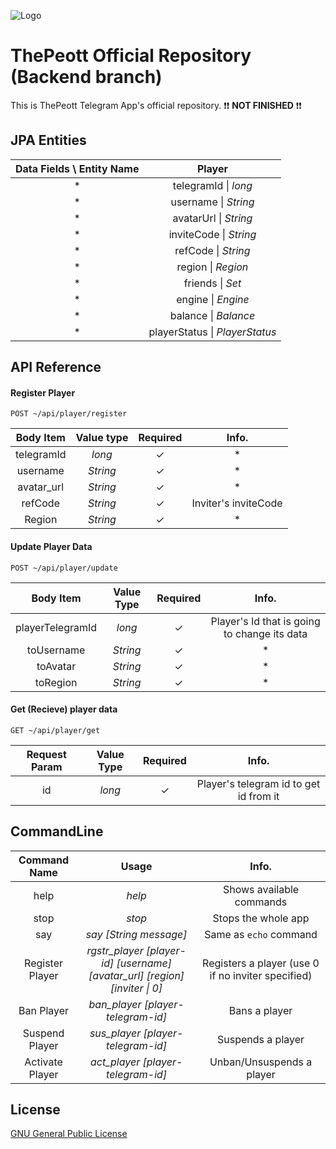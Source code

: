 
![Logo](https://dev-to-uploads.s3.amazonaws.com/uploads/articles/th5xamgrr6se0x5ro4g6.png)

# ThePeott Official Repository (Backend branch)

This is ThePeott Telegram App's official repository. ❗❗ **NOT FINISHED** ❗❗


## JPA Entities

| **Data Fields \ Entity Name** 	|           **Player**           	|
|:-----------------------------:	|:------------------------------:	|
|               *               	|      telegramId \| _long_      	|
|               *               	|      username \| _String_      	|
|               *               	|      avatarUrl \| _String_     	|
|               *               	|     inviteCode \| _String_     	|
|               *               	|       refCode \| _String_      	|
|               *               	|       region \| _Region_       	|
|               *               	|        friends \| _Set_        	|
|               *               	|       engine \| _Engine_       	|
|               *               	|      balance \| _Balance_      	|
|               *               	| playerStatus \| _PlayerStatus_ 	|

## API Reference

#### Register Player

```http
POST ~/api/player/register
```

| **Body Item** | **Value type** | **Required** |       **Info.**      |
|:-------------:|:--------------:|:------------:|:--------------------:|
|   telegramId  |     _long_     |       ✓      |          *            |
|    username   |    _String_    |       ✓      |          *            |
|   avatar_url  |    _String_    |       ✓      |           *           |
|    refCode    |    _String_    |       ✓      | Inviter's inviteCode |
|     Region    |    _String_    |       ✓      |           *           |


#### Update Player Data
```http
POST ~/api/player/update
```
|   **Body Item**  | **Value Type** | **Required** |                   **Info.**                  |
|:----------------:|:--------------:|:------------:|:--------------------------------------------:|
| playerTelegramId |     _long_     |       ✓      | Player's Id that is going to change its data |
|    toUsername    |    _String_    |       ✓      |                       *                      |
|     toAvatar     |    _String_    |       ✓      |                       *                      |
|     toRegion     |    _String_    |       ✓      |                       *                      |

#### Get (Recieve) player data
```http
GET ~/api/player/get
```
| **Request Param** | **Value Type** | **Required** |                **Info.**               |
|:-----------------:|:--------------:|:------------:|:--------------------------------------:|
|         id        |     _long_     |       ✓      | Player's telegram id to get id from it |



## CommandLine

| **Command Name** 	|                                  **Usage**                                 	|                      **Info.**                     	|
|:----------------:	|:--------------------------------------------------------------------------:	|:--------------------------------------------------:	|
|       help       	|                                   _help_                                   	|              Shows available commands              	|
|       stop       	|                                   _stop_                                   	|                 Stops the whole app                	|
|        say       	|                           _say [String message]_                           	|               Same as `echo` command               	|
|  Register Player 	| _rgstr_player [player-id] [username] [avatar_url] [region] [inviter \| 0]_ 	| Registers a player (use 0 if no inviter specified) 	|
|    Ban Player    	|                      _ban_player [player-telegram-id]_                     	|                    Bans a player                   	|
|  Suspend Player  	|                      _sus_player [player-telegram-id]_                     	|                  Suspends a player                 	|
|  Activate Player 	|                      _act_player [player-telegram-id]_                     	|              Unban/Unsuspends a player             	|


## License

[GNU General Public License](https://opensource.org/license/gpl-3-0)
